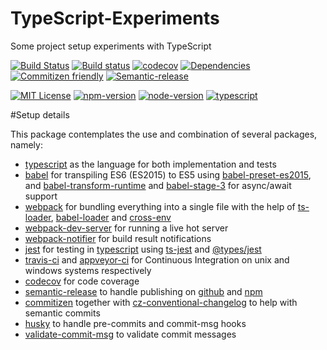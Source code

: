 # TypeScript-Experiments
Some project setup experiments with TypeScript

[![Build Status][build-badge]][build]
[![Build status][win-build-badge]][win-build]
[![codecov][codecov-badge]][codecov]
[![Dependencies][dependencyci-badge]][dependencyci]
[![Commitizen friendly][commitizen-badge]][commitizen]
[![Semantic-release][semantic-release-badge]][semantic-release]

[![MIT License][license-badge]][LICENSE]
[![npm-version][npm-version-badge]][package]
[![node-version][node-version-badge]][node]
[![typescript][typescript-version-badge]][typescript]

#Setup details

This package contemplates the use and combination of several packages, namely:
- [typescript] as the language for both implementation and tests
- [babel] for transpiling ES6 (ES2015) to ES5 using [babel-preset-es2015], and [babel-transform-runtime] and
 [babel-stage-3] for async/await support
- [webpack] for bundling everything into a single file with the help of [ts-loader],
 [babel-loader] and [cross-env]
- [webpack-dev-server] for running a live hot server
- [webpack-notifier] for build result notifications
- [jest] for testing in [typescript] using [ts-jest] and [@types/jest]
- [travis-ci] and [appveyor-ci] for Continuous Integration on unix and windows systems respectively
- [codecov] for code coverage
- [semantic-release] to handle publishing on [github] and [npm][package]
- [commitizen] together with [cz-conventional-changelog] to help with semantic commits
- [husky] to handle pre-commits and commit-msg hooks
- [validate-commit-msg] to validate commit messages


[github]: https://github.com/Apidcloud/TypeScript-Experiments
[package]: https://www.npmjs.com/package/experimental-library
[build-badge]: https://travis-ci.org/Apidcloud/TypeScript-Experiments.svg?branch=master
[build]: https://travis-ci.org/Apidcloud/TypeScript-Experiments
[win-build-badge]: https://ci.appveyor.com/api/projects/status/e6rb3wq7ji91y2up/branch/master?svg=true
[win-build]: https://ci.appveyor.com/project/Apidcloud/typescript-experiments/branch/master
[commitizen-badge]: https://img.shields.io/badge/commitizen-friendly-brightgreen.svg
[commitizen]: http://commitizen.github.io/cz-cli/
[codecov-badge]: https://codecov.io/gh/Apidcloud/TypeScript-Experiments/branch/master/graph/badge.svg
[codecov]: https://codecov.io/gh/Apidcloud/TypeScript-Experiments
[npm-version-badge]: https://img.shields.io/npm/v/experimental-library.svg
[node]: https://nodejs.org
[node-version-badge]: https://img.shields.io/badge/node-%3E%3D%206.0-orange.svg
[license-badge]: https://img.shields.io/npm/l/experimental-library.svg
[LICENSE]: https://github.com/Apidcloud/TypeScript-Experiments/blob/dev/LICENSE
[dependencyci-badge]: https://dependencyci.com/github/Apidcloud/TypeScript-Experiments/badge
[dependencyci]: https://dependencyci.com/github/Apidcloud/TypeScript-Experiments
[typescript-version-badge]: https://img.shields.io/badge/typescript-2.3.3-blue.svg
[typescript]: https://www.typescriptlang.org/
[semantic-release-badge]: https://img.shields.io/badge/%20%20%F0%9F%93%A6%F0%9F%9A%80-semantic--release-e10079.svg
[semantic-release]: https://github.com/semantic-release/semantic-release

[webpack]: https://webpack.js.org/
[webpack-dev-server]: https://www.npmjs.com/package/webpack-dev-server
[webpack-notifier]: https://www.npmjs.com/package/webpack-notifier
[babel]: https://babeljs.io/
[babel-transform-runtime]: https://babeljs.io/docs/plugins/transform-runtime/
[babel-stage-3]: https://babeljs.io/docs/plugins/preset-stage-3/
[ts-loader]: https://www.npmjs.com/package/ts-loader
[babel-loader]: https://www.npmjs.com/package/babel-loader
[cross-env]: https://www.npmjs.com/package/cross-env
[babel-preset-es2015]: https://babeljs.io/docs/plugins/preset-es2015/
[jest]: https://facebook.github.io/jest/
[ts-jest]: https://www.npmjs.com/package/ts-jest
[@types/jest]: https://www.npmjs.com/package/@types/jest
[travis-ci]: https://travis-ci.org/Apidcloud/TypeScript-Experiments
[appveyor-ci]: https://ci.appveyor.com/project/Apidcloud/typescript-experiments
[codecov]: https://codecov.io/gh/Apidcloud/TypeScript-Experiments
[semantic-release]: https://www.npmjs.com/package/semantic-release
[commitizen]: https://www.npmjs.com/package/commitizen
[cz-conventional-changelog]: https://www.npmjs.com/package/cz-conventional-changelog
[validate-commit-msg]: https://www.npmjs.com/package/validate-commit-msg
[husky]: https://www.npmjs.com/package/husky